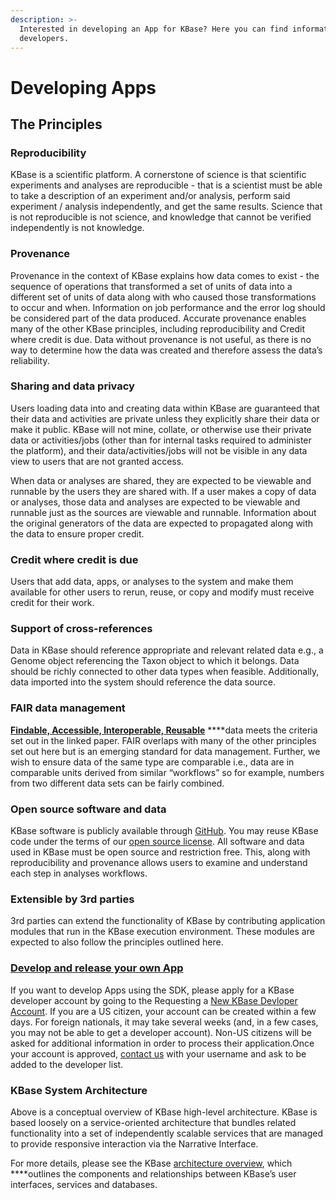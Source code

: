 ```yaml
---
description: >-
  Interested in developing an App for KBase? Here you can find information for
  developers.
---
```


# Developing Apps

## **The Principles**

### **Reproducibility**

KBase is a scientific platform. A cornerstone of science is that scientific experiments and analyses are reproducible - that is a scientist must be able to take a description of an experiment and/or analysis, perform said experiment / analysis independently, and get the same results. Science that is not reproducible is not science, and knowledge that cannot be verified independently is not knowledge.

### **Provenance**

Provenance in the context of KBase explains how data comes to exist - the sequence of operations that transformed a set of units of data into a different set of units of data along with who caused those transformations to occur and when. Information on job performance and the error log should be considered part of the data produced. Accurate provenance enables many of the other KBase principles, including reproducibility and Credit where credit is due. Data without provenance is not useful, as there is no way to determine how the data was created and therefore assess the data’s reliability.

### **Sharing and data privacy**

Users loading data into and creating data within KBase are guaranteed that their data and activities are private unless they explicitly share their data or make it public. KBase will not mine, collate, or otherwise use their private data or activities/jobs \(other than for internal tasks required to administer the platform\), and their data/activities/jobs will not be visible in any data view to users that are not granted access.

When data or analyses are shared, they are expected to be viewable and runnable by the users they are shared with. If a user makes a copy of data or analyses, those data and analyses are expected to be viewable and runnable just as the sources are viewable and runnable. Information about the original generators of the data are expected to propagated along with the data to ensure proper credit. 

### **Credit where credit is due**

Users that add data, apps, or analyses to the system and make them available for other users to rerun, reuse, or copy and modify must receive credit for their work.

### **Support of cross-references**

Data in KBase should reference appropriate and relevant related data e.g., a Genome object referencing the Taxon object to which it belongs. Data should be richly connected to other data types when feasible. Additionally, data imported into the system should reference the data source.

### **FAIR data management**

[**Findable, Accessible, Interoperable, Reusable**](https://www.nature.com/articles/sdata201618) ****data meets the criteria set out in the linked paper. FAIR overlaps with many of the other principles set out here but is an emerging standard for data management. Further, we wish to ensure data of the same type are comparable i.e., data are in comparable units derived from similar “workflows” so for example, numbers from two different data sets can be fairly combined. 

### **Open source software and data**

KBase software is publicly available through [GitHub](https://github.com/kbase). You may reuse KBase code under the terms of our [open source license](https://github.com/kbase/sdkbase2/blob/master/LICENSE.md). All software and data used in KBase must be open source and restriction free. This, along with reproducibility and provenance allows users to examine and understand each step in analyses workflows.

### **Extensible by 3rd parties**

3rd parties can extend the functionality of KBase by contributing application modules that run in the KBase execution environment. These modules are expected to also follow the principles outlined here.

### [Develop and release your own App](https://www.kbase.us/develop/)

If you want to develop Apps using the SDK, please apply for a KBase developer account by going to the Requesting a [New KBase Devloper Account](https://accounts.kbase.us/index.php?tpl=request_identity.tpl). If you are a US citizen, your account can be created within a few days. For foreign nationals, it may take several weeks \(and, in a few cases, you may not be able to get a developer account\). Non-US citizens will be asked for additional information in order to process their application.Once your account is approved, [contact us](https://www.kbase.us/develop/) with your username and ask to be added to the developer list.

### KBase System Architecture

Above is a conceptual overview of KBase high-level architecture. KBase is based loosely on a service-oriented architecture that bundles related functionality into a set of independently scalable services that are managed to provide responsive interaction via the Narrative Interface.

For more details, please see the KBase [architecture overview](https://github.com/kbase/KBaseDeveloperBootstrap/blob/master/README.md), which ****outlines the components and relationships between KBase’s user interfaces, services and databases.

